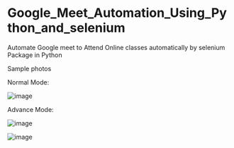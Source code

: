 # Google_Meet_Automation_Using_Python_and_selenium

Automate Google meet to Attend Online classes automatically by selenium Package in Python 

Sample photos


Normal Mode:



![image](https://user-images.githubusercontent.com/51741195/118452370-b42c5d00-b713-11eb-9f12-e2dc90be5687.png)





Advance Mode:



![image](https://user-images.githubusercontent.com/51741195/118452481-d32aef00-b713-11eb-9102-7cc87037feec.png)



![image](https://user-images.githubusercontent.com/51741195/118452513-db832a00-b713-11eb-9e64-ed727c55b0d4.png)


